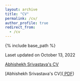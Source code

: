 ```yaml
---
layout: archive
title: "CV"
permalink: /cv/
author_profile: true
redirect_from:
  - /cv
---
```


{% include base_path %}

Laset updated on October 13, 2022

[Abhishekh Srivastava's CV](https://abhishekh-srivastava.github.io/files/1.Abhishekh_CV_Oct2022.pdf)

[Abhishekh Srivastava's CV](<a href="https://abhishekh-srivastava.github.io/files/1.Abhishekh_CV_Oct2022.pdf" target="_blank"> PDF</a>)
